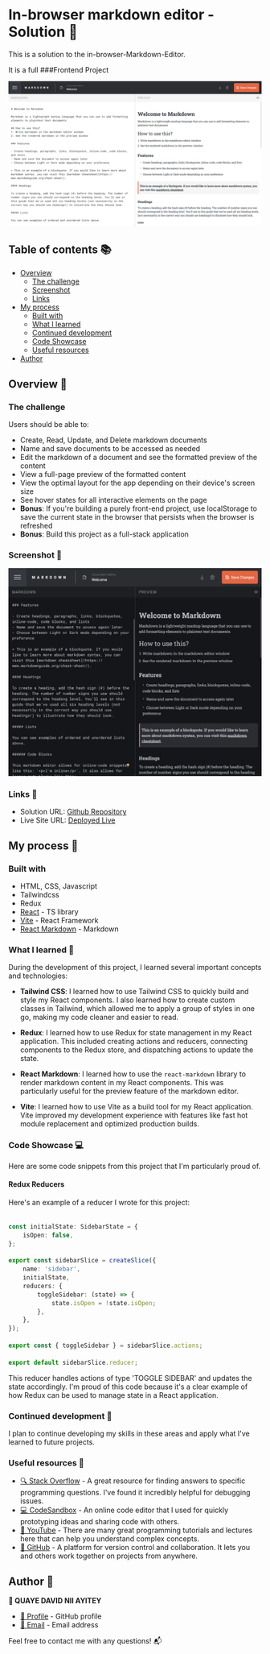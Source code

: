 # In-browser markdown editor - Solution 📝

This is a solution to the in-browser-Markdown-Editor.

It is a full ###Frontend Project

![Design preview for the In-browser markdown editor coding challenge](./screenShots/ScreenShot.png)

## Table of contents 📚

- [Overview](#overview)
    - [The challenge](#the-challenge)
    - [Screenshot](#screenshot)
    - [Links](#links)
- [My process](#my-process)
    - [Built with](#built-with)
    - [What I learned](#what-i-learned)
    - [Continued development](#continued-development)
    - [Code Showcase](#code-showcase)
    - [Useful resources](#useful-resources)
- [Author](#author)

## Overview 👀

### The challenge

Users should be able to:

- Create, Read, Update, and Delete markdown documents
- Name and save documents to be accessed as needed
- Edit the markdown of a document and see the formatted preview of the content
- View a full-page preview of the formatted content
- View the optimal layout for the app depending on their device's screen size
- See hover states for all interactive elements on the page
- **Bonus**: If you're building a purely front-end project, use localStorage to save the current state in the browser that persists when the browser is refreshed
- **Bonus**: Build this project as a full-stack application

### Screenshot 📸

![Screenshot3](./screenShots/ScreenShot%20(3).png)

### Links 🔗

- Solution URL: [Github Repository](https://github.com/QuayeDNA/Markdown_Editor)
- Live Site URL: [Deployed Live](https://markdown-editor-vite.vercel.app/)

## My process 🚀

### Built with

- HTML, CSS, Javascript
- Tailwindcss
- Redux
- [React](https://reactjs.org/) - TS library
- [Vite](https://vitejs.dev/) - React Framework
- [React Markdown](https://github.com/remarkjs/react-markdown) - Markdown

### What I learned 🧠

During the development of this project, I learned several important concepts and technologies:

- **Tailwind CSS**: I learned how to use Tailwind CSS to quickly build and style my React components. I also learned how to create custom classes in Tailwind, which allowed me to apply a group of styles in one go, making my code cleaner and easier to read.

- **Redux**: I learned how to use Redux for state management in my React application. This included creating actions and reducers, connecting components to the Redux store, and dispatching actions to update the state.

- **React Markdown**: I learned how to use the `react-markdown` library to render markdown content in my React components. This was particularly useful for the preview feature of the markdown editor.

- **Vite**: I learned how to use Vite as a build tool for my React application. Vite improved my development experience with features like fast hot module replacement and optimized production builds.

### Code Showcase 💻

Here are some code snippets from this project that I'm particularly proud of.

#### Redux Reducers

Here's an example of a reducer I wrote for this project:

```typescript

const initialState: SidebarState = {
    isOpen: false,
};

export const sidebarSlice = createSlice({
    name: 'sidebar',
    initialState,
    reducers: {
        toggleSidebar: (state) => {
            state.isOpen = !state.isOpen;
        },
    },
});

export const { toggleSidebar } = sidebarSlice.actions;

export default sidebarSlice.reducer;
```

This reducer handles actions of type 'TOGGLE SIDEBAR' and updates the state accordingly. I'm proud of this code because it's a clear example of how Redux can be used to manage state in a React application.

### Continued development 🚧

I plan to continue developing my skills in these areas and apply what I've learned to future projects.

### Useful resources 📖

- [🔍 Stack Overflow](https://stackoverflow.com) - A great resource for finding answers to specific programming questions. I've found it incredibly helpful for debugging issues.
- [💻 CodeSandbox](https://codesandbox.io) - An online code editor that I used for quickly prototyping ideas and sharing code with others.
- [🎥 YouTube](https://www.youtube.com) - There are many great programming tutorials and lectures here that can help you understand complex concepts.
- [👥 GitHub](https://github.com) - A platform for version control and collaboration. It lets you and others work together on projects from anywhere.

## Author 👤

**👤 QUAYE DAVID NII AYITEY**

- [🔗 Profile](https://github.com/QuayeDNA/) - GitHub profile
- [📧 Email](mailto:quayedavid245@gmail.com) - Email address

Feel free to contact me with any questions! 📬

